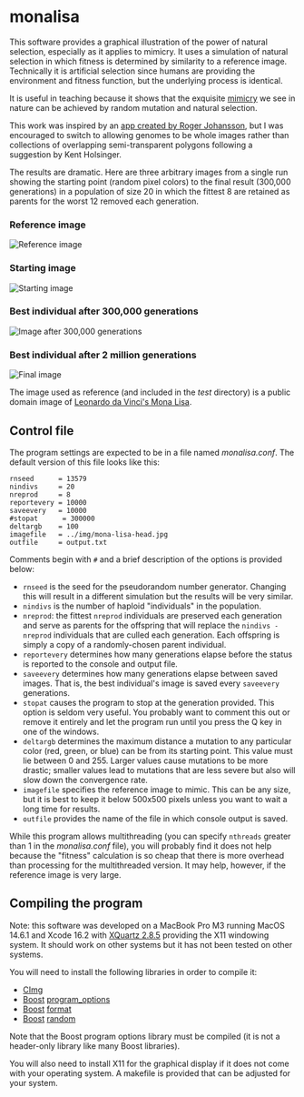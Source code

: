 # monalisa

This software provides a graphical illustration of the power of natural selection, especially as it applies to mimicry. It uses a simulation of natural selection in which fitness is determined by similarity to a reference image. Technically it is artificial selection since humans are providing the environment and fitness function, but the underlying process is identical.

It is useful in teaching because it shows that the exquisite [mimicry](https://en.wikipedia.org/wiki/Mimicry) we see in nature can be achieved by random mutation and natural selection.

This work was inspired by an [app created by Roger Johansson](https://rogerjohansson.blog/2008/12/07/genetic-programming-evolution-of-mona-lisa/), but I was encouraged to switch to allowing genomes to be whole images rather than collections of overlapping semi-transparent polygons following a suggestion by Kent Holsinger.

The results are dramatic. Here are three arbitrary images from a single run showing the starting point (random pixel colors) to the final result (300,000 generations) in a population of size 20 in which the fittest 8 are retained as parents for the worst 12 removed each generation.

### Reference image

![Reference image](https://github.com/plewis/monalisa/blob/main/img/mona-lisa-head.jpg?raw=true)

### Starting image

![Starting image](https://github.com/plewis/monalisa/blob/main/img/start.jpg?raw=true)

### Best individual after 300,000 generations

![Image after 300,000 generations](https://github.com/plewis/monalisa/blob/main/img/300k.jpg?raw=true)

### Best individual after 2 million generations

![Final image](https://github.com/plewis/monalisa/blob/main/img/final.jpg?raw=true)
  
The image used as reference (and included in the _test_ directory) is a public domain image of [Leonardo da Vinci's Mona Lisa](https://en.wikipedia.org/wiki/Mona_Lisa#/media/File:Mona_Lisa,_by_Leonardo_da_Vinci,_from_C2RMF_retouched.jpg).

## Control file

The program settings are expected to be in a file named _monalisa.conf_. The default version of this file looks like this:

    rnseed      = 13579
    nindivs     = 20
    nreprod     = 8
    reportevery = 10000
    saveevery   = 10000
    #stopat      = 300000
    deltargb    = 100
    imagefile   = ../img/mona-lisa-head.jpg
    outfile     = output.txt

Comments begin with `#` and a brief description of the options is provided below:

* `rnseed` is the seed for the pseudorandom number generator. Changing this will result in a different simulation but the results will be very similar.
* `nindivs` is the number of haploid "individuals" in the population.
* `nreprod`: the fittest `nreprod` individuals are preserved each generation and serve as parents for the offspring that will replace the `nindivs - nreprod` individuals that are culled each generation. Each offspring is simply a copy of a randomly-chosen parent individual.
* `reportevery` determines how many generations elapse before the status is reported to the console and output file.
* `saveevery` determines how many generations elapse between saved images. That is, the best individual's image is saved every `saveevery` generations.
* `stopat` causes the program to stop at the generation provided. This option is seldom very useful. You probably want to comment this out or remove it entirely and let the program run until you press the Q key in one of the windows.
* `deltargb` determines the maximum distance a mutation to any particular color (red, green, or blue) can be from its starting point. This value must lie between 0 and 255. Larger values cause mutations to be more drastic; smaller values lead to mutations that are less severe but also will slow down the convergence rate.
* `imagefile` specifies the reference image to mimic. This can be any size, but it is best to keep it below 500x500 pixels unless you want to wait a long time for results.
* `outfile` provides the name of the file in which console output is saved.

While this program allows multithreading (you can specify `nthreads` greater than 1 in the _monalisa.conf_ file), you will probably find it does not help because the "fitness" calculation is so cheap that there
is more overhead than processing for the multithreaded version. It may help, however, if the reference image is very large.

## Compiling the program

Note: this software was developed on a MacBook Pro M3 running MacOS 14.6.1 and Xcode 16.2 with [XQuartz 2.8.5](https://www.xquartz.org/) providing the X11 windowing system. It should work on other systems but it has not been tested on other systems.

You will need to install the following libraries in order to compile it:

* [CImg](https://cimg.eu/index.html)
* [Boost](https://www.boost.org) [program_options](https://www.boost.org/doc/libs/1_87_0/doc/html/program_options.html)
* [Boost](https://www.boost.org) [format](https://www.boost.org/doc/libs/1_87_0/libs/format/)
* [Boost](https://www.boost.org) [random](https://www.boost.org/doc/libs/1_87_0/doc/html/boost_random.html)

Note that the Boost program options library must be compiled (it is not a header-only library like many Boost libraries).

You will also need to install X11 for the graphical display if it does not come with your operating system.
A makefile is provided that can be adjusted for your system.


